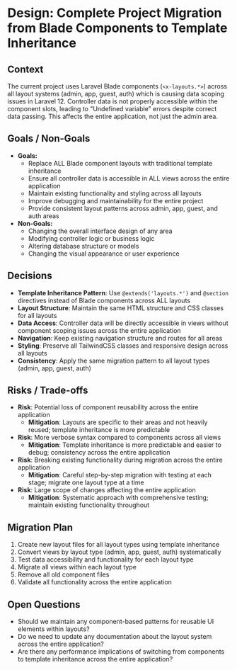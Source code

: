# Design: Complete Project Migration from Blade Components to Template Inheritance

## Context
The current project uses Laravel Blade components (`<x-layouts.*>`) across all layout systems (admin, app, guest, auth) which is causing data scoping issues in Laravel 12. Controller data is not properly accessible within the component slots, leading to "Undefined variable" errors despite correct data passing. This affects the entire application, not just the admin area.

## Goals / Non-Goals
- **Goals:**
  - Replace ALL Blade component layouts with traditional template inheritance
  - Ensure all controller data is accessible in ALL views across the entire application
  - Maintain existing functionality and styling across all layouts
  - Improve debugging and maintainability for the entire project
  - Provide consistent layout patterns across admin, app, guest, and auth areas
- **Non-Goals:**
  - Changing the overall interface design of any area
  - Modifying controller logic or business logic
  - Altering database structure or models
  - Changing the visual appearance or user experience

## Decisions
- **Template Inheritance Pattern**: Use `@extends('layouts.*')` and `@section` directives instead of Blade components across ALL layouts
- **Layout Structure**: Maintain the same HTML structure and CSS classes for all layouts
- **Data Access**: Controller data will be directly accessible in views without component scoping issues across the entire application
- **Navigation**: Keep existing navigation structure and routes for all areas
- **Styling**: Preserve all TailwindCSS classes and responsive design across all layouts
- **Consistency**: Apply the same migration pattern to all layout types (admin, app, guest, auth)

## Risks / Trade-offs
- **Risk**: Potential loss of component reusability across the entire application
  - **Mitigation**: Layouts are specific to their areas and not heavily reused; template inheritance is more predictable
- **Risk**: More verbose syntax compared to components across all views
  - **Mitigation**: Template inheritance is more predictable and easier to debug; consistency across the entire application
- **Risk**: Breaking existing functionality during migration across the entire application
  - **Mitigation**: Careful step-by-step migration with testing at each stage; migrate one layout type at a time
- **Risk**: Large scope of changes affecting the entire application
  - **Mitigation**: Systematic approach with comprehensive testing; maintain existing functionality throughout

## Migration Plan
1. Create new layout files for all layout types using template inheritance
2. Convert views by layout type (admin, app, guest, auth) systematically
3. Test data accessibility and functionality for each layout type
4. Migrate all views within each layout type
5. Remove all old component files
6. Validate all functionality across the entire application

## Open Questions
- Should we maintain any component-based patterns for reusable UI elements within layouts?
- Do we need to update any documentation about the layout system across the entire application?
- Are there any performance implications of switching from components to template inheritance across the entire application?
